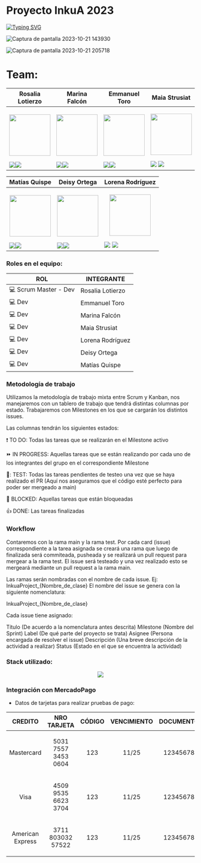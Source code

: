 # Proyecto InkuA 2023

[![Typing SVG](https://readme-typing-svg.herokuapp.com?font=Fira+Code&pause=1000&color=2A081B&width=1000&lines=CodeBaires-Grupo18)](https://git.io/typing-svg)

![Captura de pantalla 2023-10-21 143930](https://github.com/Ro07-r/Inkua-Project/assets/84238521/bc842ecb-20d2-45fa-99db-880adcfc7146)

![Captura de pantalla 2023-10-21 205718](https://github.com/Ro07-r/Inkua-Project/assets/84238521/bce19619-3601-4917-8c86-79798e6425fe)


# Team: 

| Rosalia Lotierzo  | Marina Falcón |Emmanuel Toro |Maia Strusiat |
| ------------- | ------------- | ------------- |------------- |
|<p align="center"><img  src="https://avatars.githubusercontent.com/u/84238521?v=4" width=110 height=110></p><a href="https://github.com/Ro07-r" target="_blank"><img src="https://img.shields.io/badge/github-%23121011.svg?&style=for-the-badge&logo=github&logoColor=white"/></a><a href="https://www.linkedin.com/in/rosalia-lotierzo-1a9634216" target="_blank"><img src="https://img.shields.io/badge/linkedin%20-%230077B5.svg?&style=for-the-badge&logo=linkedin&logoColor=white"/></a>|<p align="center"><img src="https://avatars.githubusercontent.com/u/112595796?v=4" width=110 height=110></p><a href="https://github.com/marinafal" target="_blank"><img src="https://img.shields.io/badge/github-%23121011.svg?&style=for-the-badge&logo=github&logoColor=white"/></a><a href="https://www.linkedin.com/in/marina-falcon-8b8386a8" target="_blank"><img src="https://img.shields.io/badge/linkedin%20-%230077B5.svg?&style=for-the-badge&logo=linkedin&logoColor=white"/></a>|<p align="center"><img src="https://avatars.githubusercontent.com/u/111504496?v=4" width=110 height=110></p><a href="https://github.com/Emmanueltoro28" target="_blank"><img src="https://img.shields.io/badge/github-%23121011.svg?&style=for-the-badge&logo=github&logoColor=white"/></a><a href="https://www.linkedin.com/in/emmanuel-toro-1868401bb" target="_blank"><img src="https://img.shields.io/badge/linkedin%20-%230077B5.svg?&style=for-the-badge&logo=linkedin&logoColor=white"/></a>|<p align="center"><img src="https://avatars.githubusercontent.com/u/112667066?v=4" width=110 height=110></p><a href="https://github.com/MaiaStrusiat" target="_blank"><img src="https://img.shields.io/badge/github-%23121011.svg?&style=for-the-badge&logo=github&logoColor=white"/></a>  <a href="https://www.linkedin.com/in/maia-strusiat-227472207/" target="_blank"><img src="https://img.shields.io/badge/linkedin%20-%230077B5.svg?&style=for-the-badge&logo=linkedin&logoColor=white"/></a>|

| Matías Quispe  | Deisy Ortega | Lorena Rodríguez | 
| ------------- | ------------- | ------------- |
|<p align="center"><img src="https://avatars.githubusercontent.com/u/111471872?v=4" width=110 height=110></p><a href="https://github.com/matiasq3" target="_blank"><img src="https://img.shields.io/badge/github-%23121011.svg?&style=for-the-badge&logo=github&logoColor=white"/></a><a href="https://www.linkedin.com/mwlite/in/matias-orlando-quispe-nina-1b973557" target="_blank"><img src="https://img.shields.io/badge/linkedin%20-%230077B5.svg?&style=for-the-badge&logo=linkedin&logoColor=white"/></a>|<p align="center"><img src="https://avatars.githubusercontent.com/u/112651847?v=4" width=110 height=110></p><a href="https://github.com/DeisyOrtega" target="_blank"><img src="https://img.shields.io/badge/github-%23121011.svg?&style=for-the-badge&logo=github&logoColor=white"/></a><a href="https://www.linkedin.com/" target="_blank"><img src="https://img.shields.io/badge/linkedin%20-%230077B5.svg?&style=for-the-badge&logo=linkedin&logoColor=white"/></a> |<p align="center"><img src="https://avatars.githubusercontent.com/u/111830259?v=4" width=110 height=110></p><a href="https://github.com/Marialrodriguez1991" target="_blank"><img src="https://img.shields.io/badge/github-%23121011.svg?&style=for-the-badge&logo=github&logoColor=white"/></a>  <a href="https://www.linkedin.com/in/maria-lorena-rodriguez-4893b4274" target="_blank"><img src="https://img.shields.io/badge/linkedin%20-%230077B5.svg?&style=for-the-badge&logo=linkedin&logoColor=white"/></a>|


<h3>Roles en el equipo:</h3>

| ROL  | INTEGRANTE |
| ------------- | ------------- |
| :computer: Scrum Master - Dev  | Rosalia Lotierzo |
| :computer: Dev  | Emmanuel Toro |
| :computer: Dev  | Marina Falcón |
| :computer: Dev  | Maia Strusiat |
| :computer: Dev  | Lorena Rodríguez |
| :computer: Dev  | Deisy Ortega  |
| :computer: Dev  | Matías Quispe |


<h3>Metodología de trabajo</h3>

Utilizamos la metodología de trabajo mixta entre Scrum y Kanban, nos manejaremos con un tablero de trabajo que tendrá distintas columnas por estado.
Trabajaremos con Milestones en los que se cargarán los distintos issues.

Las columnas tendrán los siguientes estados:

:exclamation: TO DO: Todas las tareas que se realizarán en el Milestone activo

:fast_forward: IN PROGRESS: Aquellas tareas que se están realizando por cada uno de los integrantes del grupo en el correspondiente Milestone

👀: TEST: Todas las tareas pendientes de testeo una vez que se haya realizado el PR (Aquí nos aseguramos que el código esté perfecto para poder ser mergeado a main)

:stop_sign: BLOCKED: Aquellas tareas que están bloqueadas

:thumbsup: DONE: Las tareas finalizadas


<h3>Workflow</h3>

Contaremos con la rama main y la rama test. Por cada card (issue) correspondiente a la tarea asignada se creará una rama que luego de finalizada será commiteada, pusheada y se realizará un pull request para mergear a la rama test. El issue será testeado y una vez realizado esto se mergeará mediante un pull request a la rama main.

Las ramas serán nombradas con el nombre de cada issue. Ej: InkuaProject_{Nombre_de_clase} El nombre del issue se genera con la siguiente nomenclatura:

InkuaProject_{Nombre_de_clase}

Cada issue tiene asignado:

Título (De acuerdo a la nomenclatura antes descrita)
Milestone (Nombre del Sprint)
Label (De qué parte del proyecto se trata)
Asignee (Persona encargada de resolver el issue)
Descripción (Una breve descripción de la actividad a realizar)
Status (Estado en el que se encuentra la actividad)


<h3>Stack utilizado:</h3>

<p align="center">
  <a href="https://skillicons.dev">
    <img src="https://skillicons.dev/icons?i=js,html,css,nodejs,express" />
  </a>
</p>


<h3>Integración con MercadoPago</h3>

- Datos de tarjetas para realizar pruebas de pago:

| CREDITO| NRO TARJETA|CÓDIGO|VENCIMIENTO|DOCUMENTO
| ------------- | ------------- | ------------- | ------------- | ------------- |
|<p align="center">Mastercard</p>|<p align="center">5031 7557 3453 0604</p>|<p align="center">123</p>|<p align="center">11/25</p>|<p align="center">12345678</p>
|<p align="center">Visa</p>|<p align="center">4509 9535 6623 3704</p>|<p align="center">123</p>|<p align="center">11/25</p>|<p align="center">12345678</p>
|<p align="center">American Express</p>|<p align="center">3711 803032 57522</p>|<p align="center">123</p>|<p align="center">11/25</p>|<p align="center">12345678</p>

